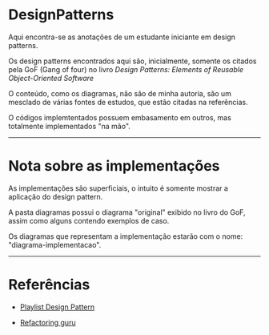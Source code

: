 # DesignPatterns

Aqui encontra-se as anotações de um estudante iniciante em design patterns.

Os design patterns encontrados aqui são, inicialmente, somente os citados pela GoF (Gang of four) no livro _Design Patterns: Elements of Reusable Object-Oriented Software_

O conteúdo, como os diagramas, não são de minha autoria, são um mesclado de várias fontes de estudos, que estão citadas na referências.

O códigos implemtentados possuem embasamento em outros, mas totalmente implementados "na mão".

---
# Nota sobre as implementações

As implementações são superficiais, o intuito é somente mostrar a aplicação do design pattern.

A pasta diagramas possui o diagrama "original" exibido no livro do GoF, assim como alguns contendo exemplos de caso.

Os diagramas que representam a implementação estarão com o nome: "diagrama-implementacao".

---

# Referências

* [Playlist Design Pattern](https://youtube.com/playlist?list=PLbIBj8vQhvm0VY5YrMrafWaQY2EnJ3j8H)

* [Refactoring guru](https://refactoring.guru/pt-br) 

